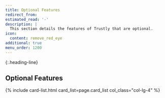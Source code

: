 ```yaml
---
title: Optional Features
redirect_from:
estimated_read: '-'
description: |
  This section details the features of Trustly that are optional.
icon:
  content: remove_red_eye
additional: true
menu_order: 1200
---
```


{:.heading-line}

## Optional Features

{% include card-list.html card_list=page.card_list
    col_class="col-lg-4" %}
